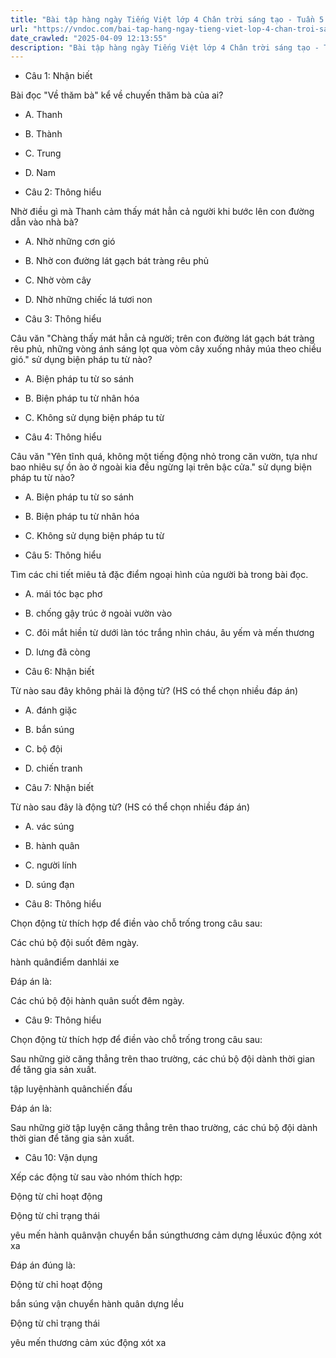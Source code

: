 ```yaml
---
title: "Bài tập hàng ngày Tiếng Việt lớp 4 Chân trời sáng tạo - Tuần 5 - Thứ 2 gồm các câu hỏi tổng hợp nội dung Đọc hiểu văn bản và Luyện từ và câu được học ở Tuần 5 trong chương trình Tiếng Việt lớp 4 Tập 1 Chân trời sáng tạo."
url: "https://vndoc.com/bai-tap-hang-ngay-tieng-viet-lop-4-chan-troi-sang-tao-tuan-5-thu-2-328305"
date_crawled: "2025-04-09 12:13:55"
description: "Bài tập hàng ngày Tiếng Việt lớp 4 Chân trời sáng tạo - Tuần 5 - Thứ 2 gồm các câu hỏi tổng hợp nội dung Đọc hiểu văn bản và Luyện từ và câu được học ở Tuần 5 trong chương trình Tiếng Việt lớp 4 Tập 1 Chân trời sáng tạo."
---
```


* Câu 1:  Nhận biết

Bài đọc "Về thăm bà" kể về chuyến thăm bà của ai?

  * A. Thanh 
  * B. Thành 
  * C. Trung 
  * D. Nam 



* Câu 2:  Thông hiểu

Nhờ điều gì mà Thanh cảm thấy mát hẳn cả người khi bước lên con đường dẫn vào nhà bà?

  * A. Nhờ những cơn gió 
  * B. Nhờ con đường lát gạch bát tràng rêu phủ 
  * C. Nhờ vòm cây 
  * D. Nhờ những chiếc lá tươi non 



* Câu 3:  Thông hiểu

Câu văn "Chàng thấy mát hẳn cả người; trên con đường lát gạch bát tràng rêu phủ, những vòng ánh sáng lọt qua vòm cây xuống nhảy múa theo chiều gió." sử dụng biện pháp tu từ nào?

  * A. Biện pháp tu từ so sánh 
  * B. Biện pháp tu từ nhân hóa 
  * C. Không sử dụng biện pháp tu từ 



* Câu 4:  Thông hiểu

Câu văn "Yên tĩnh quá, không một tiếng động nhỏ trong căn vườn, tựa như bao nhiêu sự ồn ào ở ngoài kia đều ngừng lại trên bậc cửa." sử dụng biện pháp tu từ nào?

  * A. Biện pháp tu từ so sánh 
  * B. Biện pháp tu từ nhân hóa 
  * C. Không sử dụng biện pháp tu từ 



* Câu 5:  Thông hiểu

Tìm các chi tiết miêu tả đặc điểm ngoại hình của người bà trong bài đọc.

  * A. mái tóc bạc phơ 
  * B. chống gậy trúc ở ngoài vườn vào 
  * C. đôi mắt hiền từ dưới làn tóc trắng nhìn cháu, âu yếm và mến thương 
  * D. lưng đã còng 



* Câu 6:  Nhận biết

Từ nào sau đây không phải là động từ? (HS có thể chọn nhiều đáp án)

  * A. đánh giặc 
  * B. bắn súng 
  * C. bộ đội 
  * D. chiến tranh 



* Câu 7:  Nhận biết

Từ nào sau đây là động từ? (HS có thể chọn nhiều đáp án)

  * A. vác súng 
  * B. hành quân 
  * C. người lính 
  * D. súng đạn 



* Câu 8:  Thông hiểu

Chọn động từ thích hợp để điền vào chỗ trống trong câu sau:

Các chú bộ đội  suốt đêm ngày.

hành quânđiểm danhlái xe

Đáp án là:

Các chú bộ đội hành quân suốt đêm ngày.

* Câu 9:  Thông hiểu

Chọn động từ thích hợp để điền vào chỗ trống trong câu sau:

Sau những giờ  căng thẳng trên thao trường, các chú bộ đội dành thời gian để tăng gia sản xuất.

tập luyệnhành quânchiến đấu

Đáp án là:

Sau những giờ tập luyện căng thẳng trên thao trường, các chú bộ đội dành thời gian để tăng gia sản xuất.

* Câu 10:  Vận dụng

Xếp các động từ sau vào nhóm thích hợp:

Động từ chỉ hoạt động

Động từ chỉ trạng thái

yêu mến hành quânvận chuyển bắn súngthương cảm dựng lềuxúc động xót xa

Đáp án đúng là:

Động từ chỉ hoạt động

bắn súng vận chuyển hành quân dựng lều

Động từ chỉ trạng thái

yêu mến thương cảm xúc động xót xa
